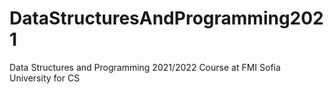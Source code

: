 # DataStructuresAndProgramming2021
Data Structures and Programming 2021/2022 Course at FMI Sofia University for CS
